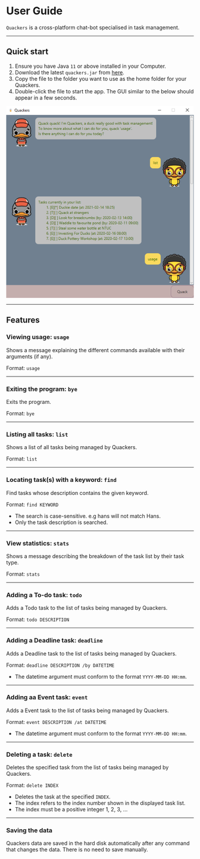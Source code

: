 # User Guide

`Quackers` is a cross-platform chat-bot specialised in task management.
<hr>

## Quick start

1. Ensure you have Java `11` or above installed in your Computer.
2. Download the latest `quackers.jar` from [here](https://github.com/deyixtan/ip/release).
3. Copy the file to the folder you want to use as the home folder for your Quackers.
4. Double-click the file to start the app. The GUI similar to the below should appear in a few seconds.

![Image of Quackers](./Ui.png)
<hr>

## Features
### Viewing usage: `usage` 
Shows a message explaining the different commands available with their arguments (if any).

Format: `usage`
<hr>

### Exiting the program: `bye`
Exits the program.

Format: `bye`
<hr>

### Listing all tasks: `list`
Shows a list of all tasks being managed by Quackers.

Format: `list`
<hr>

### Locating task\(s\) with a keyword: `find`
Find tasks whose description contains the given keyword.

Format: `find KEYWORD`
- The search is case-sensitive. e.g hans will not match Hans.
- Only the task description is searched.
<hr>

### View statistics: `stats`
Shows a message describing the breakdown of the task list by their task type.

Format: `stats`
<hr>

### Adding a To-do task: `todo`
Adds a Todo task to the list of tasks being managed by Quackers.

Format: `todo DESCRIPTION`
<hr>

### Adding a Deadline task: `deadline`
Adds a Deadline task to the list of tasks being managed by Quackers.

Format: `deadline DESCRIPTION /by DATETIME`
- The datetime argument must conform to the format `YYYY-MM-DD HH:mm`.
<hr>

### Adding aa Event task: `event`
Adds a Event task to the list of tasks being managed by Quackers.

Format: `event DESCRIPTION /at DATETIME`
- The datetime argument must conform to the format `YYYY-MM-DD HH:mm`.
<hr>

### Deleting a task: `delete`
Deletes the specified task from the list of tasks being managed by Quackers.

Format: `delete INDEX`
- Deletes the task at the specified `INDEX`.
- The index refers to the index number shown in the displayed task list.
- The index must be a positive integer 1, 2, 3, ...
<hr>

### Saving the data
Quackers data are saved in the hard disk automatically after any command that changes the data. There is no need to save manually.
